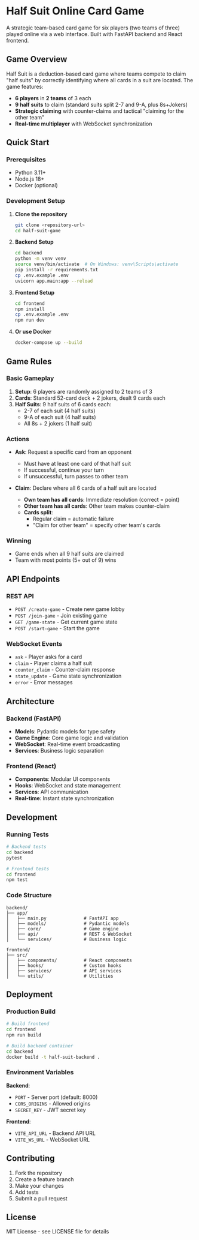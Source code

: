 # Half Suit Online Card Game

A strategic team-based card game for six players (two teams of three) played online via a web interface. Built with FastAPI backend and React frontend.

## Game Overview

Half Suit is a deduction-based card game where teams compete to claim "half suits" by correctly identifying where all cards in a suit are located. The game features:

- **6 players** in **2 teams** of 3 each
- **9 half suits** to claim (standard suits split 2-7 and 9-A, plus 8s+Jokers)
- **Strategic claiming** with counter-claims and tactical "claiming for the other team"
- **Real-time multiplayer** with WebSocket synchronization

## Quick Start

### Prerequisites

- Python 3.11+
- Node.js 18+
- Docker (optional)

### Development Setup

1. **Clone the repository**
   ```bash
   git clone <repository-url>
   cd half-suit-game
   ```

2. **Backend Setup**
   ```bash
   cd backend
   python -m venv venv
   source venv/bin/activate  # On Windows: venv\Scripts\activate
   pip install -r requirements.txt
   cp .env.example .env
   uvicorn app.main:app --reload
   ```

3. **Frontend Setup**
   ```bash
   cd frontend
   npm install
   cp .env.example .env
   npm run dev
   ```

4. **Or use Docker**
   ```bash
   docker-compose up --build
   ```

## Game Rules

### Basic Gameplay

1. **Setup**: 6 players are randomly assigned to 2 teams of 3
2. **Cards**: Standard 52-card deck + 2 jokers, dealt 9 cards each
3. **Half Suits**: 9 half suits of 6 cards each:
   - 2-7 of each suit (4 half suits)
   - 9-A of each suit (4 half suits)  
   - All 8s + 2 jokers (1 half suit)

### Actions

- **Ask**: Request a specific card from an opponent
  - Must have at least one card of that half suit
  - If successful, continue your turn
  - If unsuccessful, turn passes to other team

- **Claim**: Declare where all 6 cards of a half suit are located
  - **Own team has all cards**: Immediate resolution (correct = point)
  - **Other team has all cards**: Other team makes counter-claim
  - **Cards split**: 
    - Regular claim = automatic failure
    - "Claim for other team" = specify other team's cards

### Winning

- Game ends when all 9 half suits are claimed
- Team with most points (5+ out of 9) wins

## API Endpoints

### REST API

- `POST /create-game` - Create new game lobby
- `POST /join-game` - Join existing game
- `GET /game-state` - Get current game state
- `POST /start-game` - Start the game

### WebSocket Events

- `ask` - Player asks for a card
- `claim` - Player claims a half suit
- `counter_claim` - Counter-claim response
- `state_update` - Game state synchronization
- `error` - Error messages

## Architecture

### Backend (FastAPI)

- **Models**: Pydantic models for type safety
- **Game Engine**: Core game logic and validation
- **WebSocket**: Real-time event broadcasting
- **Services**: Business logic separation

### Frontend (React)

- **Components**: Modular UI components
- **Hooks**: WebSocket and state management
- **Services**: API communication
- **Real-time**: Instant state synchronization

## Development

### Running Tests

```bash
# Backend tests
cd backend
pytest

# Frontend tests
cd frontend
npm test
```

### Code Structure

```
backend/
├── app/
│   ├── main.py              # FastAPI app
│   ├── models/              # Pydantic models
│   ├── core/                # Game engine
│   ├── api/                 # REST & WebSocket
│   └── services/            # Business logic

frontend/
├── src/
│   ├── components/          # React components
│   ├── hooks/               # Custom hooks
│   ├── services/            # API services
│   └── utils/               # Utilities
```

## Deployment

### Production Build

```bash
# Build frontend
cd frontend
npm run build

# Build backend container
cd backend
docker build -t half-suit-backend .
```

### Environment Variables

**Backend**:
- `PORT` - Server port (default: 8000)
- `CORS_ORIGINS` - Allowed origins
- `SECRET_KEY` - JWT secret key

**Frontend**:
- `VITE_API_URL` - Backend API URL
- `VITE_WS_URL` - WebSocket URL

## Contributing

1. Fork the repository
2. Create a feature branch
3. Make your changes
4. Add tests
5. Submit a pull request

## License

MIT License - see LICENSE file for details
